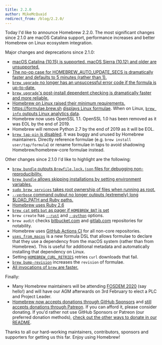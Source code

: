 ```yaml
---
title: 2.2.0
author: MikeMcQuaid
redirect_from: /blog/2.2.0/
---
```


Today I'd like to announce Homebrew 2.2.0. The most significant changes since 2.1.0 are macOS Catalina support, performance increases and better Homebrew on Linux ecosystem integration.

Major changes and deprecations since 2.1.0:

- [macOS Catalina (10.15) is supported. macOS Sierra (10.12) and older are unsupported.](https://github.com/Homebrew/brew/pull/6500)
- [The no-op case for HOMEBREW_AUTO_UPDATE_SECS is dramatically faster and defaults to 5 minutes (rather than 1).](https://github.com/Homebrew/brew/pull/6532)
- [`brew upgrade` no longer has an unsuccessful error code if the formula is up-to-date.](https://github.com/Homebrew/brew/pull/6728)
- [`brew upgrade`'s post-install dependent checking is dramatically faster and more reliable.](https://github.com/Homebrew/brew/pull/6698)
- [Homebrew on Linux raised their minimum requirements.](https://github.com/Homebrew/brew/pull/6137)
- <https://formulae.brew.sh> [displays Linux formulae](https://github.com/Homebrew/formulae.brew.sh/pull/150). When on Linux, [`brew info` outputs Linux analytics data](https://github.com/Homebrew/brew/pull/6639).
- Homebrew now uses OpenSSL 1.1. OpenSSL 1.0 has been removed as it was EOL by the end of 2019.
- Homebrew will remove Python 2.7 by the end of 2019 as it will be EOL.
- [`brew tap-pin` is disabled](https://github.com/Homebrew/brew/pull/6704). It was buggy and unused by Homebrew maintainers. Directly reference formulae (e.g. `brew install user/tap/formula`) or rename formulae in taps to avoid shadowing Homebrew/homebrew-core formulae instead.

Other changes since 2.1.0 I'd like to highlight are the following:

- [`brew bundle` outputs `Brewfile.lock.json` files for debugging non-reproducibility.](https://github.com/Homebrew/homebrew-bundle/pull/552)
- [`brew bundle` allows skipping installations by setting environment variables.](https://github.com/Homebrew/homebrew-bundle/pull/486)
- [`sudo brew services` takes root ownership of files when running as root.](https://github.com/Homebrew/homebrew-services/pull/188)
- [`--verbose` command output no longer outputs (extremely) long $LOAD_PATH and Ruby paths.](https://github.com/Homebrew/brew/pull/6705)
- [Homebrew uses Ruby 2.6](https://github.com/Homebrew/brew/pull/6556)
- [`brew cat` sets `bat` as pager if `HOMEBREW_BAT` is set](https://github.com/Homebrew/brew/pull/6504)
- `brew create` has [`--rust`](https://github.com/Homebrew/brew/pull/6489) and [`--python`](https://github.com/Homebrew/brew/pull/6485) options.
- `brew audit` checks [bitbucket.com](https://github.com/Homebrew/brew/pull/6425) and [gitlab.com](https://github.com/Homebrew/brew/pull/6272) repositories for notability.
- Homebrew uses [GitHub Actions CI](https://github.com/Homebrew/brew/pull/6372) for all non-core repositories.
- [`uses_from_macos`](https://github.com/Homebrew/brew/pull/6162) is a new formula DSL that allows formulae to declare that they use a dependency from the macOS system (rather than from Homebrew). This is useful for additional metadata and automatically installing that dependency on Linux.
- Setting [`HOMEBREW_CURL_RETRIES`](https://github.com/Homebrew/brew/pull/6143) retries `curl` downloads that fail.
- [`brew bump-revision`](https://github.com/Homebrew/brew/pull/5961) increases the `revision` of formulae.
- [All invocations of `brew` are faster.](https://github.com/Homebrew/brew/pull/6032)

Finally:

- Many Homebrew maintainers will be attending [FOSDEM 2020](https://fosdem.org/2020/) (say hello!) and will have our AGM afterwards on 3rd February to elect a PLC and Project Leader.
- [Homebrew now accepts donations through GitHub Sponsors](https://github.com/sponsors/Homebrew) and [still accepts donations through Patreon](https://www.patreon.com/homebrew). If you can afford it, please consider donating. If you'd rather not use GitHub Sponsors or Patreon (our preferred donation methods), [check out the other ways to donate in our README](https://github.com/Homebrew/brew/#donations).

Thanks to all our hard-working maintainers, contributors, sponsors and supporters for getting us this far. Enjoy using Homebrew!
